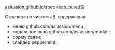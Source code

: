 aslussion.github.io/spec-tech_pureJS/

Страница на чистом JS, содержащая:
- меню github.com/aslussion/menu ;
- модальное окно github.com/aslussion/modal ;
- форму связи;
- слайдер peppermint.
